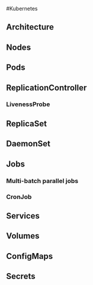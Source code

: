 #Kubernetes

## Architecture

## Nodes
## Pods
## ReplicationController
### LivenessProbe
## ReplicaSet
## DaemonSet
## Jobs
### Multi-batch parallel jobs
### CronJob
## Services
## Volumes
## ConfigMaps
## Secrets
